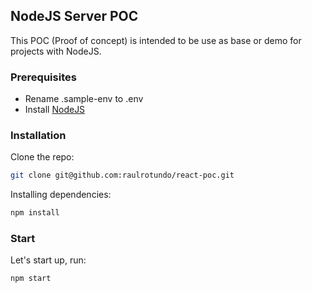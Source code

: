 ## NodeJS Server POC

This POC (Proof of concept) is intended to be use as base or demo for projects with NodeJS.

### Prerequisites
* Rename .sample-env to .env
* Install [NodeJS](https://nodejs.org/en/download/) 

### Installation
Clone the repo: 
```bash
git clone git@github.com:raulrotundo/react-poc.git
```

Installing dependencies: 
```bash
npm install
```

### Start
Let's start up, run:
```bash
npm start
```